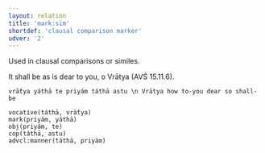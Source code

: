 ```yaml
---
layout: relation
title: 'mark:sim'
shortdef: 'clausal comparison marker'
udver: '2'
---
```


Used in clausal comparisons or similes.

It shall be as is dear to you, o Vrātya (AVŚ 15.11.6).
~~~ sdparse
vrā́tya yáthā te priyám táthā astu \n Vrātya how to-you dear so shall-be

vocative(táthā, vrā́tya)
mark(priyám, yáthā)
obj(priyám, te)
cop(táthā, astu)
advcl:manner(táthā, priyám)
~~~
